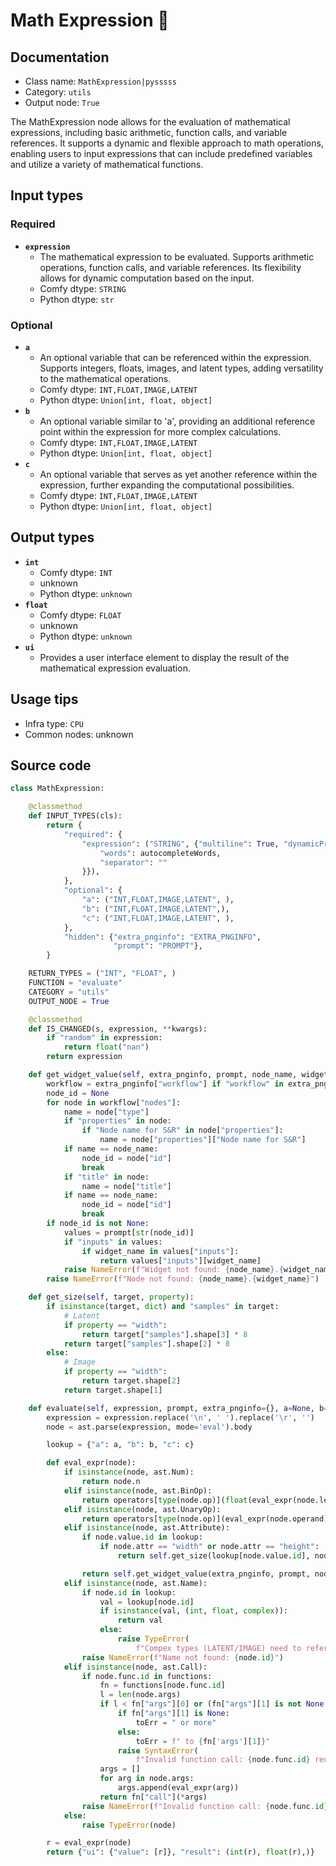 # Math Expression 🐍
## Documentation
- Class name: `MathExpression|pysssss`
- Category: `utils`
- Output node: `True`

The MathExpression node allows for the evaluation of mathematical expressions, including basic arithmetic, function calls, and variable references. It supports a dynamic and flexible approach to math operations, enabling users to input expressions that can include predefined variables and utilize a variety of mathematical functions.
## Input types
### Required
- **`expression`**
    - The mathematical expression to be evaluated. Supports arithmetic operations, function calls, and variable references. Its flexibility allows for dynamic computation based on the input.
    - Comfy dtype: `STRING`
    - Python dtype: `str`
### Optional
- **`a`**
    - An optional variable that can be referenced within the expression. Supports integers, floats, images, and latent types, adding versatility to the mathematical operations.
    - Comfy dtype: `INT,FLOAT,IMAGE,LATENT`
    - Python dtype: `Union[int, float, object]`
- **`b`**
    - An optional variable similar to 'a', providing an additional reference point within the expression for more complex calculations.
    - Comfy dtype: `INT,FLOAT,IMAGE,LATENT`
    - Python dtype: `Union[int, float, object]`
- **`c`**
    - An optional variable that serves as yet another reference within the expression, further expanding the computational possibilities.
    - Comfy dtype: `INT,FLOAT,IMAGE,LATENT`
    - Python dtype: `Union[int, float, object]`
## Output types
- **`int`**
    - Comfy dtype: `INT`
    - unknown
    - Python dtype: `unknown`
- **`float`**
    - Comfy dtype: `FLOAT`
    - unknown
    - Python dtype: `unknown`
- **`ui`**
    - Provides a user interface element to display the result of the mathematical expression evaluation.
## Usage tips
- Infra type: `CPU`
- Common nodes: unknown


## Source code
```python
class MathExpression:

    @classmethod
    def INPUT_TYPES(cls):
        return {
            "required": {
                "expression": ("STRING", {"multiline": True, "dynamicPrompts": False, "pysssss.autocomplete": {
                    "words": autocompleteWords,
                    "separator": ""
                }}),
            },
            "optional": {
                "a": ("INT,FLOAT,IMAGE,LATENT", ),
                "b": ("INT,FLOAT,IMAGE,LATENT",),
                "c": ("INT,FLOAT,IMAGE,LATENT", ),
            },
            "hidden": {"extra_pnginfo": "EXTRA_PNGINFO",
                       "prompt": "PROMPT"},
        }

    RETURN_TYPES = ("INT", "FLOAT", )
    FUNCTION = "evaluate"
    CATEGORY = "utils"
    OUTPUT_NODE = True

    @classmethod
    def IS_CHANGED(s, expression, **kwargs):
        if "random" in expression:
            return float("nan")
        return expression

    def get_widget_value(self, extra_pnginfo, prompt, node_name, widget_name):
        workflow = extra_pnginfo["workflow"] if "workflow" in extra_pnginfo else { "nodes": [] }
        node_id = None
        for node in workflow["nodes"]:
            name = node["type"]
            if "properties" in node:
                if "Node name for S&R" in node["properties"]:
                    name = node["properties"]["Node name for S&R"]
            if name == node_name:
                node_id = node["id"]
                break
            if "title" in node:
                name = node["title"]
            if name == node_name:
                node_id = node["id"]
                break
        if node_id is not None:
            values = prompt[str(node_id)]
            if "inputs" in values:
                if widget_name in values["inputs"]:
                    return values["inputs"][widget_name]
            raise NameError(f"Widget not found: {node_name}.{widget_name}")
        raise NameError(f"Node not found: {node_name}.{widget_name}")

    def get_size(self, target, property):
        if isinstance(target, dict) and "samples" in target:
            # Latent
            if property == "width":
                return target["samples"].shape[3] * 8
            return target["samples"].shape[2] * 8
        else:
            # Image
            if property == "width":
                return target.shape[2]
            return target.shape[1]

    def evaluate(self, expression, prompt, extra_pnginfo={}, a=None, b=None, c=None):
        expression = expression.replace('\n', ' ').replace('\r', '')
        node = ast.parse(expression, mode='eval').body

        lookup = {"a": a, "b": b, "c": c}

        def eval_expr(node):
            if isinstance(node, ast.Num):
                return node.n
            elif isinstance(node, ast.BinOp):
                return operators[type(node.op)](float(eval_expr(node.left)), float(eval_expr(node.right)))
            elif isinstance(node, ast.UnaryOp):
                return operators[type(node.op)](eval_expr(node.operand))
            elif isinstance(node, ast.Attribute):
                if node.value.id in lookup:
                    if node.attr == "width" or node.attr == "height":
                        return self.get_size(lookup[node.value.id], node.attr)

                return self.get_widget_value(extra_pnginfo, prompt, node.value.id, node.attr)
            elif isinstance(node, ast.Name):
                if node.id in lookup:
                    val = lookup[node.id]
                    if isinstance(val, (int, float, complex)):
                        return val
                    else:
                        raise TypeError(
                            f"Compex types (LATENT/IMAGE) need to reference their width/height, e.g. {node.id}.width")
                raise NameError(f"Name not found: {node.id}")
            elif isinstance(node, ast.Call):
                if node.func.id in functions:
                    fn = functions[node.func.id]
                    l = len(node.args)
                    if l < fn["args"][0] or (fn["args"][1] is not None and l > fn["args"][1]):
                        if fn["args"][1] is None:
                            toErr = " or more"
                        else:
                            toErr = f" to {fn['args'][1]}"
                        raise SyntaxError(
                            f"Invalid function call: {node.func.id} requires {fn['args'][0]}{toErr} arguments")
                    args = []
                    for arg in node.args:
                        args.append(eval_expr(arg))
                    return fn["call"](*args)
                raise NameError(f"Invalid function call: {node.func.id}")
            else:
                raise TypeError(node)

        r = eval_expr(node)
        return {"ui": {"value": [r]}, "result": (int(r), float(r),)}

```
